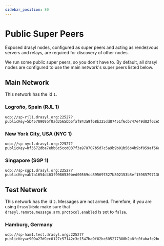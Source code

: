 ```yaml
---
sidebar_position: 80
---
```

# Public Super Peers

Exposed drasyl nodes, configured as super peers and acting as rendezvous servers and relays, are required for discovery of other nodes.

We run some public super peers, so you don't have to.
By default, all drasyl nodes are configured to use the main network's super peers listed below.

## Main Network

This network has the id `1`.

### Logroño, Spain (RJL 1)
```
udp://sp-rjl1.drasyl.org:22527?publicKey=5b4578909bf0ad3565bb5faf843a9f68b325dd87451f6cb747e49d82f6ce5f4c&networkId=1
```

### New York City, USA (NYC 1)
```
udp://sp-nyc1.drasyl.org:22527?publicKey=bf3572dba7ebb6c5ccd037f3a978707b5d7c5a9b9b01b56b4b9bf059af56a4e0&networkId=1
```

### Singapore (SGP 1)
```
udp://sp-sgp1.drasyl.org:22527?publicKey=ab7a1654d463f9986530bed00569cc895697827b802153b8ef1598579713045f&networkId=1
```

## Test Network

This network has the id `2`. Messages are not armed.
Therefore, if you are using `DrasylNode` make sure that `drasyl.remote.message.arm.protocol.enabled` is set to `false`.

### Hamburg, Germany
```
udp://sp-ham1.test.drasyl.org:22527?publicKey=c909a27d9ec0127c57142c3e1547ba9f82bc605277380b2a8fc0fabafe2be4c9&networkId=2
```
